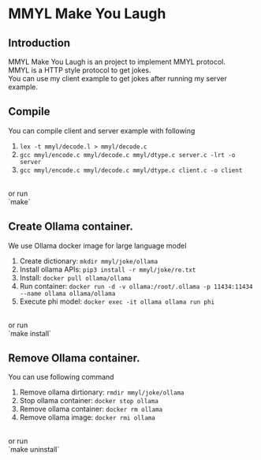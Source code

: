 # MMYL Make You Laugh
## Introduction
MMYL Make You Laugh is an project to implement MMYL protocol. <br>
MMYL is a HTTP style protocol to get jokes. <br>
You can use my client example to get jokes after running my server example.

## Compile
You can compile client and server example with following
1. `lex -t mmyl/decode.l > mmyl/decode.c`
2. `gcc mmyl/encode.c mmyl/decode.c mmyl/dtype.c server.c -lrt -o server`
3. `gcc mmyl/encode.c mmyl/decode.c mmyl/dtype.c client.c -o client`
<br>
or run
<br>
`make`

## Create Ollama container.
We use Ollama docker image for large language model
1. Create dictionary: `mkdir mmyl/joke/ollama`
2. Install ollama APIs: `pip3 install -r mmyl/joke/re.txt`
3. Install: `docker pull ollama/ollama`
4. Run container: `docker run -d -v ollama:/root/.ollama -p 11434:11434 --name ollama ollama/ollama`
5. Execute phi model: `docker exec -it ollama ollama run phi`
<br>
or run
<br>
`make install`

## Remove Ollama container.
You can use following command
1. Remove ollama dirtionary: `rmdir mmyl/joke/ollama`
2. Stop ollama container: `docker stop ollama`
3. Remove ollama container: `docker rm ollama`
4. Remove ollama image: `docker rmi ollama`
<br>
or run
<br>
`make uninstall`
